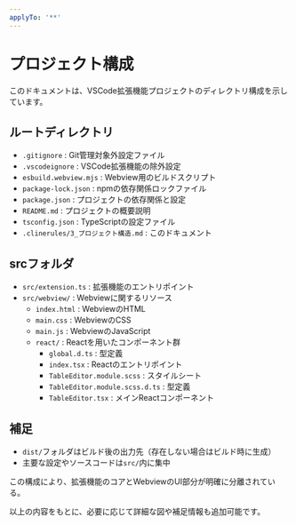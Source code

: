 ```yaml
---
applyTo: '**'
---
```

# プロジェクト構成

このドキュメントは、VSCode拡張機能プロジェクトのディレクトリ構成を示しています。

## ルートディレクトリ
- `.gitignore` : Git管理対象外設定ファイル
- `.vscodeignore` : VSCode拡張機能の除外設定
- `esbuild.webview.mjs` : Webview用のビルドスクリプト
- `package-lock.json` : npmの依存関係ロックファイル
- `package.json` : プロジェクトの依存関係と設定
- `README.md` : プロジェクトの概要説明
- `tsconfig.json` : TypeScriptの設定ファイル
- `.clinerules/3_プロジェクト構造.md` : このドキュメント

## srcフォルダ
- `src/extension.ts` : 拡張機能のエントリポイント
- `src/webview/` : Webviewに関するリソース
  - `index.html` : WebviewのHTML
  - `main.css` : WebviewのCSS
  - `main.js` : WebviewのJavaScript
  - `react/` : Reactを用いたコンポーネント群
    - `global.d.ts` : 型定義
    - `index.tsx` : Reactのエントリポイント
    - `TableEditor.module.scss` : スタイルシート
    - `TableEditor.module.scss.d.ts` : 型定義
    - `TableEditor.tsx` : メインReactコンポーネント

## 補足
- `dist/`フォルダはビルド後の出力先（存在しない場合はビルド時に生成）
- 主要な設定やソースコードは`src/`内に集中

この構成により、拡張機能のコアとWebviewのUI部分が明確に分離されている。

以上の内容をもとに、必要に応じて詳細な図や補足情報も追加可能です。
